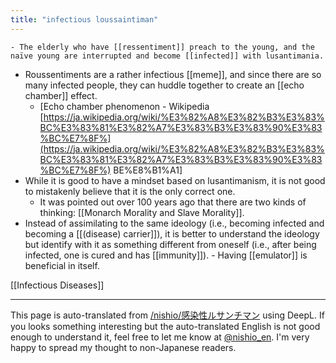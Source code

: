 ```yaml
---
title: "infectious loussaintiman"
---
```


    - The elderly who have [[ressentiment]] preach to the young, and the naïve young are interrupted and become [[infected]] with lusantimania.
- Roussentiments are a rather infectious [[meme]], and since there are so many infected people, they can huddle together to create an [[echo chamber]] effect.
    - [Echo chamber phenomenon - Wikipedia [https://ja.wikipedia.org/wiki/%E3%82%A8%E3%82%B3%E3%83%BC%E3%83%81%E3%82%A7%E3%83%B3%E3%83%90%E3%83%BC%E7%8F%](https://ja.wikipedia.org/wiki/%E3%82%A8%E3%82%B3%E3%83%BC%E3%83%81%E3%82%A7%E3%83%B3%E3%83%90%E3%83%BC%E7%8F%) BE%E8%B1%A1]
- While it is good to have a mindset based on lusantimanism, it is not good to mistakenly believe that it is the only correct one.
    - It was pointed out over 100 years ago that there are two kinds of thinking: [[Monarch Morality and Slave Morality]].
- Instead of assimilating to the same ideology (i.e., becoming infected and becoming a [[(disease) carrier]]), it is better to understand the ideology but identify with it as something different from oneself (i.e., after being infected, one is cured and has [[immunity]]).
        - Having [[emulator]] is beneficial in itself.

[[Infectious Diseases]]

---
This page is auto-translated from [/nishio/感染性ルサンチマン](https://scrapbox.io/nishio/感染性ルサンチマン) using DeepL. If you looks something interesting but the auto-translated English is not good enough to understand it, feel free to let me know at [@nishio_en](https://twitter.com/nishio_en). I'm very happy to spread my thought to non-Japanese readers.